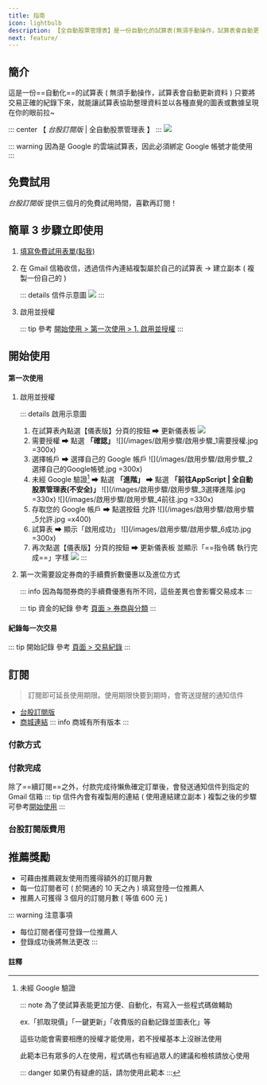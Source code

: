 ```yaml
---
title: 指南
icon: lightbulb
description: 【全自動股票管理表】是一份自動化的試算表(無須手動操作，試算表會自動更新資料)，只要將交易正確的紀錄下來，就能讓試算表整理資料並以各種圖表或數據呈現在你的眼前
next: feature/
---
```


## 簡介

這是一份==自動化==的試算表 ( 無須手動操作，試算表會自動更新資料 )
只要將交易正確的紀錄下來，就能讓試算表協助整理資料並以各種直覺的圖表或數據呈現在你的眼前拉~

::: center
【 _台股訂閱版_ | 全自動股票管理表 】
:::
![](/images/台股訂閱版/儀表板.gif)

::: warning 因為是 Google 的雲端試算表，因此必須綁定 Google 帳號才能使用
:::

## 免費試用

_台股訂閱版_ 提供三個月的免費試用時間，喜歡再訂閱！

## 簡單 3 步驟立即使用

1. [填寫免費試用表單(點我) ](https://forms.gle/Qfh7kG7sCcBeNbcg7)
2. 在 Gmail 信箱收信，透過信件內連結複製屬於自己的試算表 → 建立副本 ( 複製一份自己的 )

    ::: details 信件示意圖
    ![](/images/啟用步驟/試用表單信件.jpg)
    :::

3. 啟用並授權

    ::: tip
    參考 [開始使用 > 第一次使用 > 1. 啟用並授權](#第一次使用)
    :::


## 開始使用

#### 第一次使用

1. 啟用並授權

    ::: details 啟用示意圖
    1. 在試算表內點選【儀表版】分頁的按鈕 ➡ <Badge>更新儀表板</Badge>
        ![](/images/啟用步驟/啟用步驟_0更新儀表板.jpg)
    2. 需要授權 ➡ 點選 __「確認」__
        ![](/images/啟用步驟/啟用步驟_1需要授權.jpg =300x)
    3. 選擇帳戶 ➡ 選擇自己的 Google 帳戶
        ![](/images/啟用步驟/啟用步驟_2選擇自己的Google帳號.jpg =300x)
    4. 未經 Google 驗證[^first] ➡ 點選 __「進階」__ ➡ 點選 __「前往AppScript | 全自動股票管理表(不安全)」__
        ![](/images/啟用步驟/啟用步驟_3選擇進階.jpg =330x) ![](/images/啟用步驟/啟用步驟_4前往.jpg =330x)
    5. 存取您的 Google 帳戶 ➡ 點選按鈕 <Badge type="tip">允許</Badge>
        ![](/images/啟用步驟/啟用步驟_5允許.jpg =x400)
    6. 試算表 ➡ 顯示「啟用成功」
        ![](/images/啟用步驟/啟用步驟_6成功.jpg =300x)
    7. 再次點選【儀表版】分頁的按鈕 ➡ <Badge>更新儀表板</Badge> 並顯示「==指令碼 執行完成==」字樣
        ![](/images/啟用步驟/啟用步驟_7指令碼執行完成.jpg)
    :::

2. 第一次需要設定券商的手續費折數優惠以及進位方式

    ::: info 因為每間券商的手續費優惠有所不同，這些差異也會影響交易成本
    :::

    ::: tip 資金的紀錄
    參考 [頁面 > 券商與分類](sheets/券商與分類.md)
    :::


#### 紀錄每一次交易

::: tip 開始記錄
參考 [頁面 > 交易紀錄](sheets/交易紀錄.md)
:::

## 訂閱

> 訂閱即可延長使用期限。使用期限快要到期時，會寄送提醒的通知信件

- [台股訂閱版](https://stockportfolio.cashier.ecpay.com.tw/product/000000000402451)
- [商城連結](https://stockportfolio.cashier.ecpay.com.tw/)
    ::: info 商城有所有版本
    :::

### 付款方式

<!-- @include: include/付款方式.md -->

### 付款完成

除了==續訂閱==之外，付款完成待懶魚確定訂單後，會發送通知信件到指定的 Gmail 信箱
::: tip 信件內會有複製用的連結 ( 使用連結建立副本 )
複製之後的步驟可參考[開始使用](#開始使用)
:::

### 台股訂閱版費用

<!-- @include: include/訂閱費用.md -->

## 推薦獎勵

- 可藉由推薦親友使用而獲得額外的訂閱月數
- 每一位訂閱者可 ( 於開通的 10 天之內 ) 填寫登陸一位推薦人
- 推薦人可獲得 3 個月的訂閱月數 ( 等值 600 元 )

::: warning 注意事項
- 每位訂閱者僅可登錄一位推薦人
- 登錄成功後將無法更改
:::

#### 註釋

[^first]: 未經 Google 驗證

    ::: note 為了使試算表能更加方便、自動化，有寫入一些程式碼做輔助

    ex.「抓取現價」「一鍵更新」「收費版的自動記錄並圖表化」等
    
    這些功能會需要相應的授權才能使用，若不授權基本上沒辦法使用

    此範本已有眾多的人在使用，程式碼也有經過眾人的建議和檢核請放心使用

    ::: danger 如果仍有疑慮的話，請勿使用此範本
    :::